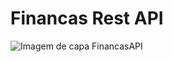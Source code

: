 # Financas Rest API

![Imagem de capa FinancasAPI](https://user-images.githubusercontent.com/93679402/183647390-d931eb58-ab75-4a09-b291-d729784ad90a.png)
